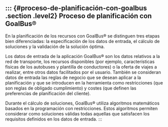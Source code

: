 ::: {#proceso-de-planificación-con-goalbus .section .level2}
Proceso de planificación con GoalBus®
-------------------------------------

En la planificación de los recursos con GoalBus® se distinguen tres
etapas bien diferenciadas: la especificación de los datos de entrada, el
cálculo de soluciones y la validación de la solución óptima.

Los datos de entrada de la aplicación GoalBus® son los datos relativos a
la red de transporte, los recursos disponibles (por ejemplo,
características físicas de los autobuses y plantilla de conductores) o
la oferta de viajes a realizar, entre otros datos facilitados por el
usuario. También se consideran datos de entrada las reglas de negocio
que se desean aplicar a la planificación y que se introducen en la
herramienta como restricciones (que son reglas de obligado cumplimiento)
y costes (que definen las preferencias de planificación del cliente).

Durante el cálculo de soluciones, GoalBus® utiliza algoritmos
matemáticos basados en la programación con restricciones. Estos
algoritmos permiten considerar como soluciones válidas todas aquellas
que satisfacen los requisitos definidos en los datos de entrada.
:::
